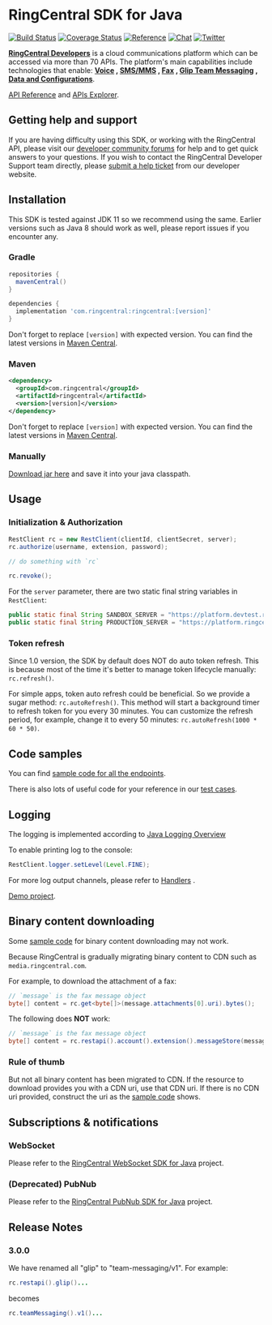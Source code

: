 # RingCentral SDK for Java

[![Build Status](https://github.com/ringcentral/ringcentral-java/actions/workflows/test.yml/badge.svg)](https://github.com/ringcentral/ringcentral-java/actions)
[![Coverage Status](https://coveralls.io/repos/github/ringcentral/ringcentral-java/badge.svg?branch=master)](https://coveralls.io/github/ringcentral/ringcentral-java?branch=master)
[![Reference](https://img.shields.io/badge/Javadoc-reference-blue?logo=java)](https://ringcentral.github.io/ringcentral-java/)
[![Chat](https://img.shields.io/badge/chat-on%20glip-orange.svg)](https://ringcentral.github.io/join-ringcentral/)
[![Twitter](https://img.shields.io/twitter/follow/ringcentraldevs.svg?style=social&label=follow)](https://twitter.com/RingCentralDevs)

__[RingCentral Developers](https://developer.ringcentral.com/api-products)__ is a cloud communications platform which
can be accessed via more than 70 APIs. The platform's main capabilities include technologies that enable:
__[Voice](https://developer.ringcentral.com/api-products/voice)
, [SMS/MMS](https://developer.ringcentral.com/api-products/sms)
, [Fax](https://developer.ringcentral.com/api-products/fax)
, [Glip Team Messaging](https://developer.ringcentral.com/api-products/team-messaging)
, [Data and Configurations](https://developer.ringcentral.com/api-products/configuration)__.

[API Reference](https://developer.ringcentral.com/api-docs/latest/index.html)
and [APIs Explorer](https://developer.ringcentral.com/api-explorer/latest/index.html).

## Getting help and support

If you are having difficulty using this SDK, or working with the RingCentral API, please visit
our [developer community forums](https://community.ringcentral.com/index.html) for help and to get quick answers to
your questions. If you wish to contact the RingCentral Developer Support team directly,
please [submit a help ticket](https://developers.ringcentral.com/support/create-case) from our developer website.

## Installation

This SDK is tested against JDK 11 so we recommend using the same. Earlier versions such as Java 8 should work as well,
please report issues if you encounter any.

### Gradle

```groovy
repositories {
  mavenCentral()
}

dependencies {
  implementation 'com.ringcentral:ringcentral:[version]'
}
```

Don't forget to replace `[version]` with expected version. You can find the latest versions
in [Maven Central](https://search.maven.org/search?q=a:ringcentral).

### Maven

```xml
<dependency>
  <groupId>com.ringcentral</groupId>
  <artifactId>ringcentral</artifactId>
  <version>[version]</version>
</dependency>
```

Don't forget to replace `[version]` with expected version. You can find the latest versions
in [Maven Central](https://search.maven.org/search?q=a:ringcentral).

### Manually

[Download jar here](https://search.maven.org/classic/#search%7Cga%7C1%7Ca%3A%22ringcentral%22) and save it into your
java classpath.

## Usage

### Initialization & Authorization

```java
RestClient rc = new RestClient(clientId, clientSecret, server);
rc.authorize(username, extension, password);

// do something with `rc`

rc.revoke();
```

For the `server` parameter, there are two static final string variables in `RestClient`:

```java
public static final String SANDBOX_SERVER = "https://platform.devtest.ringcentral.com";
public static final String PRODUCTION_SERVER = "https://platform.ringcentral.com";
```

### Token refresh

Since 1.0 version, the SDK by default does NOT do auto token refresh.
This is because most of the time it's better to manage token lifecycle manually: `rc.refresh()`.

For simple apps, token auto refresh could be beneficial. So we provide a sugar method: `rc.autoRefresh()`.
This method will start a background timer to refresh token for you every 30 minutes.
You can customize the refresh period, for example, change it to every 50 minutes: `rc.autoRefresh(1000 * 60 * 50)`.

## Code samples

You can find [sample code for all the endpoints](./samples.md).

There is also lots of useful code for your reference in our [test cases](./src/test/java/com/ringcentral).

## Logging

The logging is implemented according
to [Java Logging Overview](https://docs.oracle.com/javase/10/core/java-logging-overview.htm)

To enable printing log to the console:

```java
RestClient.logger.setLevel(Level.FINE);
```

For more log output channels, please refer
to [Handlers](https://docs.oracle.com/javase/10/core/java-logging-overview.htm#GUID-B83B652C-17EA-48D9-93D2-563AE1FF8EDA__HANDLERS-4D023767)
.

[Demo project](https://github.com/tylerlong/rc-logging-demo-java).

## Binary content downloading

Some [sample code](./samples.md) for binary content downloading may not work.

Because RingCentral is gradually migrating binary content to CDN such as `media.ringcentral.com`.

For example, to download the attachment of a fax:

```java
// `message` is the fax message object
byte[] content = rc.get<byte[]>(message.attachments[0].uri).bytes();
```

The following does **NOT** work:

```java
// `message` is the fax message object
byte[] content = rc.restapi().account().extension().messageStore(message.id).content(message.attachments[0].id).get();
```

### Rule of thumb

But not all binary content has been migrated to CDN.
If the resource to download provides you with a CDN uri, use that CDN uri.
If there is no CDN uri provided, construct the uri as the [sample code](./samples.md) shows.

## Subscriptions & notifications

### WebSocket

Please refer to the [RingCentral WebSocket SDK for Java](https://github.com/ringcentral/ringcentral-websocket-java)
project.

### (Deprecated) PubNub

Please refer to the [RingCentral PubNub SDK for Java](https://github.com/ringcentral/ringcentral-pubnub-java) project.

## Release Notes

### 3.0.0

We have renamed all "glip" to "team-messaging/v1". For example:

```java
rc.restapi().glip()...
```

becomes

```java
rc.teamMessaging().v1()...
```
